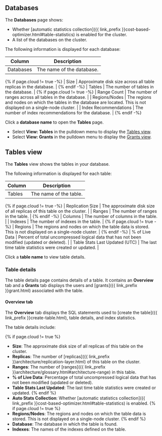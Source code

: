 ## Databases

The **Databases** page shows:

- Whether [automatic statistics collection]({{ link_prefix }}cost-based-optimizer.html#table-statistics) is enabled for the cluster.
- A list of the databases on the cluster.

The following information is displayed for each database:

| Column        | Description                                                                                                             |
|---------------|-------------------------------------------------------------------------------------------------------------------------|
| Databases     | The name of the database.                                                                                               |
{% if page.cloud != true  -%}
| Size          | Approximate disk size across all table replicas in the database.                                                        |
{% endif -%}
| Tables        | The number of tables in the database.                                                                                   |
{% if page.cloud != true  -%}
| Range Count   | The number of ranges across all tables in the  database.                                                                |
| Regions/Nodes | The regions and nodes on which the tables in the database are located. This is not displayed on a single-node cluster.  |
| Index Recommendations | The number of index recommendations for the database.                                                           |
{% endif -%}

Click a **database name** to open the **Tables** page.

-  Select **View: Tables** in the pulldown menu to display the [Tables view](#tables-view).
-  Select **View: Grants** in the pulldown menu to display the [Grants view](#grants-view).

## Tables view

The **Tables** view shows the tables in your database.

The following information is displayed for each table:

| Column                         | Description                                                                                              |
|--------------------------------|----------------------------------------------------------------------------------------------------------|
| Tables                         | The name of the table.                                                                                   |
{% if page.cloud != true -%}
| Replication Size               | The approximate disk size of all replicas of this table on the cluster.                                  |
| Ranges                         | The number of ranges in the table.                                                                       |
{% endif -%}
| Columns                        | The number of columns in the table.                                                                      |
| Indexes                        | The number of indexes in the table.                                                                      |
{% if page.cloud != true -%}
| Regions                        | The regions and nodes on which the table data is stored. This is not displayed on a single-node cluster. |
{% endif -%}
| % of Live Data                 | Percent of total uncompressed logical data that has not been modified (updated or deleted).              |
| Table Stats Last Updated (UTC) | The last time table statistics were created or updated.   |

Click a **table name** to view table details.

### Table details

The table details page contains details of a table. It contains an **Overview** tab and a **Grants** tab displays the users and [grants]({{ link_prefix }}grant.html) associated with the table.

#### Overview tab

The **Overview** tab displays the SQL statements used to [create the table]({{ link_prefix }}create-table.html), table details, and index statistics.

The table details include:

{% if page.cloud != true %}
- **Size**: The approximate disk size of all replicas of this table on the cluster.
- **Replicas**: The number of [replicas]({{ link_prefix }}architecture/replication-layer.html) of this table on the cluster.
- **Ranges**: The number of [ranges]({{ link_prefix }}architecture/glossary.html#architecture-range) in this table.
- **% of Live Data**: Percentage of total uncompressed logical data that has not been modified (updated or deleted).
- **Table Stats Last Updated**: The last time table statistics were created or updated.
{% endif %}
- **Auto Stats Collection**: Whether [automatic statistics collection]({{ link_prefix }}cost-based-optimizer.html#table-statistics) is enabled.
{% if page.cloud != true %}
- **Regions/Nodes**: The regions and nodes on which the table data is stored. This is not displayed on a single-node cluster.
{% endif %}
- **Database**: The database in which the table is found.
- **Indexes**: The names of the indexes defined on the table.
